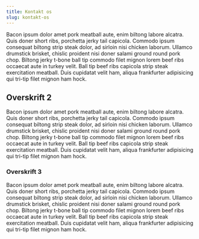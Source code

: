 ```yaml
---
title: Kontakt os
slug: kontakt-os
---
```


Bacon ipsum dolor amet pork meatball aute, enim biltong labore alcatra. Quis doner short ribs, porchetta jerky tail capicola. Commodo ipsum consequat biltong strip steak dolor, ad sirloin nisi chicken laborum. Ullamco drumstick brisket, chislic proident nisi doner salami ground round pork chop. Biltong jerky t-bone ball tip commodo filet mignon lorem beef ribs occaecat aute in turkey velit. Ball tip beef ribs capicola strip steak exercitation meatball. Duis cupidatat velit ham, aliqua frankfurter adipisicing qui tri-tip filet mignon ham hock.

## Overskrift 2

Bacon ipsum dolor amet pork meatball aute, enim biltong labore alcatra. Quis doner short ribs, porchetta jerky tail capicola. Commodo ipsum consequat biltong strip steak dolor, ad sirloin nisi chicken laborum. Ullamco drumstick brisket, chislic proident nisi doner salami ground round pork chop. Biltong jerky t-bone ball tip commodo filet mignon lorem beef ribs occaecat aute in turkey velit. Ball tip beef ribs capicola strip steak exercitation meatball. Duis cupidatat velit ham, aliqua frankfurter adipisicing qui tri-tip filet mignon ham hock.

### Overskrift 3

Bacon ipsum dolor amet pork meatball aute, enim biltong labore alcatra. Quis doner short ribs, porchetta jerky tail capicola. Commodo ipsum consequat biltong strip steak dolor, ad sirloin nisi chicken laborum. Ullamco drumstick brisket, chislic proident nisi doner salami ground round pork chop. Biltong jerky t-bone ball tip commodo filet mignon lorem beef ribs occaecat aute in turkey velit. Ball tip beef ribs capicola strip steak exercitation meatball. Duis cupidatat velit ham, aliqua frankfurter adipisicing qui tri-tip filet mignon ham hock.
